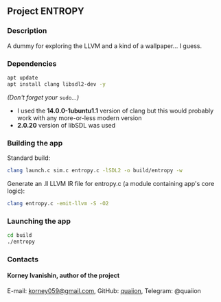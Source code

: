 ## Project ENTROPY

### Description

A dummy for exploring the LLVM and a kind of a wallpaper... I guess.

### Dependencies

```bash
apt update
apt install clang libsdl2-dev -y
```

*(Don't forget your* `sudo`*...)*

- I used the **14.0.0-1ubuntu1.1** version of clang but this would probably work with any more-or-less modern version
- **2.0.20** version of libSDL was used

### Building the app

Standard build:

```bash
clang launch.c sim.c entropy.c -lSDL2 -o build/entropy -w
```

Generate an .ll LLVM IR file for entropy.c (a module containing app's core logic):

```bash
clang entropy.c -emit-llvm -S -O2
```

### Launching the app

```bash
cd build
./entropy
```

### Contacts

#### Korney Ivanishin, author of the project
E-mail: korney059@gmail.com,
GitHub: [quaiion](https://github.com/quaiion), Telegram: @quaiion
